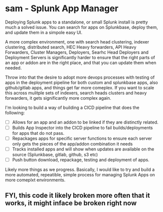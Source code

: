 # sam - Splunk App Manager

Deploying Splunk apps to a standalone, or small Splunk install is pretty much a solved issue.  You can search for apps on Splunkbase, deploy them, and update them in a simpole easy UI.

A more complex environment, one with search head clustering, indexer clustering, distributed search, HEC Heavy forwarders, API Heavy Forwarders, Cluster Managers, Deployers, Searhc Head Deployers and Deployment Servers is significantly harder to ensure that the right parts of an app or addon are in the right place, and that you can update them when needed.

Throw into that the desire to adopt more devops processes with testing of apps in the deployment pipeline for both custom and splunkbase apps, also github/gitlab apps, and things get far more comeplex.  If you want to scale this across mulitple sets of indexers, search heads clusters and heavy forwarders, it gets significantly more complex again.

I'm looking to build a way of building a CICD pipeline that does the following:

- [ ] Allows for an app and an addon to be linked if they are distinctly related.
- [ ] Builds App Inspector into the CICD pipeline to fail builds/deployments for apps that do not pass.
- [ ] Repackages apps for specific server functions to ensure each server only gets the pieces of the app/addon combination it needs
- [ ] Tracks installed apps and will show when updates are available on the source (Splunkbase, gitlab, github, s3 etc)
- [ ] Push button download, repackage, testing and deployment of apps.

Likely more things as we progress.  Basically, I would like to try and build a more automated, repeatible, simple process for managing Splunk Apps on more comeplxt environments.

## FYI, this code it likely broken more often that it works, it might inface be broken right now
